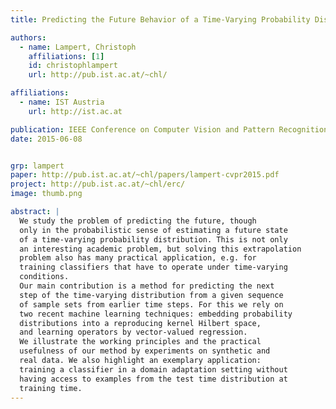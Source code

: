 ```yaml
---
title: Predicting the Future Behavior of a Time-Varying Probability Distribution

authors:
  - name: Lampert, Christoph
    affiliations: [1]
    id: christophlampert
    url: http://pub.ist.ac.at/~chl/

affiliations:
  - name: IST Austria
    url: http://ist.ac.at

publication: IEEE Conference on Computer Vision and Pattern Recognition (CVPR 2015)
date: 2015-06-08


grp: lampert
paper: http://pub.ist.ac.at/~chl/papers/lampert-cvpr2015.pdf
project: http://pub.ist.ac.at/~chl/erc/
image: thumb.png

abstract: |
  We study the problem of predicting the future, though
  only in the probabilistic sense of estimating a future state
  of a time-varying probability distribution. This is not only
  an interesting academic problem, but solving this extrapolation
  problem also has many practical application, e.g. for
  training classifiers that have to operate under time-varying
  conditions.
  Our main contribution is a method for predicting the next
  step of the time-varying distribution from a given sequence
  of sample sets from earlier time steps. For this we rely on
  two recent machine learning techniques: embedding probability
  distributions into a reproducing kernel Hilbert space,
  and learning operators by vector-valued regression.
  We illustrate the working principles and the practical
  usefulness of our method by experiments on synthetic and
  real data. We also highlight an exemplary application:
  training a classifier in a domain adaptation setting without
  having access to examples from the test time distribution at
  training time.
---
```

